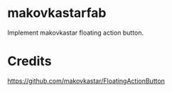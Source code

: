 # makovkastarfab
Implement makovkastar floating action button.

# Credits
https://github.com/makovkastar/FloatingActionButton
